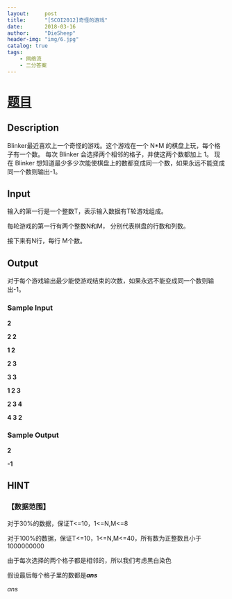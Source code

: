 ```yaml
---
layout:     post
title:      "[SCOI2012]奇怪的游戏"
date:       2018-03-16
author:     "DieSheep"
header-img: "img/6.jpg"
catalog: true
tags:
    - 网络流
    - 二分答案
---
```

# [题目](http://www.lydsy.com/JudgeOnline/problem.php?id=2756)

## Description
Blinker最近喜欢上一个奇怪的游戏。这个游戏在一个 N*M 的棋盘上玩，每个格子有一个数。
每次 Blinker 会选择两个相邻的格子，并使这两个数都加上 1。 
现在 Blinker 想知道最少多少次能使棋盘上的数都变成同一个数，如果永远不能变成同一个数则输出-1。 

## Input
输入的第一行是一个整数T，表示输入数据有T轮游戏组成。 

每轮游戏的第一行有两个整数N和M， 分别代表棋盘的行数和列数。 

接下来有N行，每行 M个数。 

## Output

对于每个游戏输出最少能使游戏结束的次数，如果永远不能变成同一个数则输出-1。

### Sample Input

<strong>2</strong>

<strong>2 2</strong>

<strong>1 2</strong>

<strong>2 3</strong>

<strong>3 3</strong>

<strong>1 2 3</strong>

<strong>2 3 4</strong>

<strong>4 3 2</strong>

### Sample Output

<strong>2</strong>

<strong>-1</strong>

## HINT
### 【数据范围】 

对于30%的数据，保证T<=10，1<=N,M<=8 

对于100%的数据，保证T<=10，1<=N,M<=40，所有数为正整数且小于1000000000

由于每次选择的两个格子都是相邻的，所以我们考虑黑白染色

假设最后每个格子里的数都是<strong>*ans*</strong>

 $ans$
